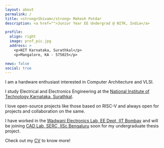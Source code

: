 ```yaml
---
layout: about
permalink: /
title: <strong>Shivam</strong> Mahesh Potdar
description: <a href="">Junior Year EE Undergrad @ NITK, India</a>

profile:
  align: right
  image: prof_pic.jpg
  address: >
    <p>NIT Karnataka, Surathkal</p>
    <p>Mangalore, KA - 575025</p>

news: false
social: true
---
```


I am a hardware enthusiast interested in Computer Architecture and VLSI.

I study Electrical and Electronics Engineering at the [National Institute of Technology Karnataka, Surathkal](https://www.nitk.ac.in/).

I love open-source projects like those based on RISC-V and always open for projects and collaboration on the same.

I have worked in the [Wadwani Electronics Lab, EE Dept, IIT Bombay](https://www.ee.iitb.ac.in/~wel_iitb/) and will be joining [CAD Lab, SERC, IISc Bengaluru](http://cadl.iisc.ernet.in/) soon for my undergraduate thesis project.

Check out my [CV](/assets/pdf/CV_Shivam_Potdar_NITK.pdf) to know more!
